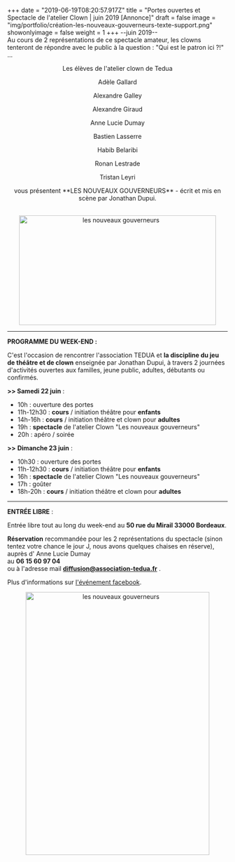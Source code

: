 +++
date = "2019-06-19T08:20:57.917Z"
title = "Portes ouvertes et Spectacle de l'atelier Clown | juin 2019 [Annonce]"
draft = false
image = "img/portfolio/création-les-nouveaux-gouverneurs-texte-support.png"
showonlyimage = false
weight = 1
+++
--juin 2019--   
Au cours de 2 représentations de ce spectacle amateur, les clowns tenteront de répondre avec le public à la question : "Qui est le patron ici ?!" ...
<!--more-->


<p style="text-align: center;">Les élèves de l'atelier clown de Tedua</p>

<p style="text-align: center;">Adèle Gallard</p>

<p style="text-align: center;">Alexandre Galley</p>

<p style="text-align: center;">Alexandre Giraud</p>

<p style="text-align: center;">Anne Lucie Dumay</p>

<p style="text-align: center;">Bastien Lasserre</p>

<p style="text-align: center;">Habib Belaribi</p>

<p style="text-align: center;">Ronan Lestrade</p>

<p style="text-align: center;">Tristan Leyri</p>

<p style="text-align: center;">vous présentent **LES NOUVEAUX GOUVERNEURS** - écrit et mis en scène par Jonathan Dupui.</p>

<br>



<center> <img src="/img/uploads/62472626_10158046744783840_4659019482902036480_n.jpg" alt="les nouveaux gouverneurs" height="250" width="450"> </center>

- - -

**PROGRAMME DU WEEK-END :**

C'est l'occasion de rencontrer l'association TEDUA et **la discipline du jeu de théâtre et de clown** enseignée par Jonathan Dupui, à travers 2 journées d'activités ouvertes aux familles, jeune public, adultes, débutants ou confirmés.

**\>> Samedi 22 juin** :

* 10h : ouverture des portes  
* 11h-12h30 : **cours** / initiation théâtre pour **enfants**
* 14h-16h : **cours** / initiation théâtre et clown pour **adultes**
* 19h : **spectacle** de l'atelier Clown "Les nouveaux gouverneurs"
* 20h : apéro / soirée

**\>>** **Dimanche 23 juin** :

* 10h30 : ouverture des portes
* 11h-12h30 : **cours** / initiation théâtre pour **enfants**
* 16h : **spectacle** de l'atelier Clown "Les nouveaux gouverneurs"
* 17h : goûter 
* 18h-20h : **cours** / initiation théâtre et clown pour **adultes**

- - -

**ENTRÉE LIBRE** :

Entrée libre tout au long du week-end au **50 rue du Mirail 33000 Bordeaux**.

**Réservation** recommandée pour les 2 représentations du spectacle (sinon tentez votre chance le jour J, nous avons quelques chaises en réserve),\
auprès d' Anne Lucie Dumay\
au **06 15 60 97 04**\
ou à l'adresse mail **diffusion@association-tedua.fr**  .

Plus d'informations sur [l'événement facebook](https://www.facebook.com/events/2322820151272626/).

<center> <img src="/img/uploads/affiche-spectacle-clown-tedua-les-nouveaux-gouverneurs.jpg" alt="les nouveaux gouverneurs" height="600" width="420"> </center>
